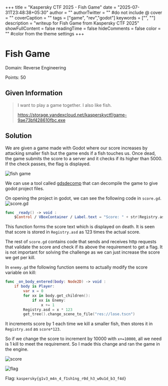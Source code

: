 +++
title = "Kaspersky CTF 2025 - Fish Game"
date = "2025-07-31T23:48:38+05:30"
author = ""
authorTwitter = "" #do not include @
cover = ""
coverCaption = ""
tags = ["game", "rev","godot"]
keywords = ["", ""]
description = "writeup for Fish Game from Kaspersky CTF 2025"
showFullContent = false
readingTime = false
hideComments = false
color = "" #color from the theme settings
+++

# Fish Game

Domain: Reverse Engineering

Points: 50

## Given Information
> I want to play a game together. I also like fish.
>
> https://storage.yandexcloud.net/kasperskyctf/game-9ae73bf428610fbc.exe

## Solution

We are given a game made with Godot where our score increases by attacking smaller fish but the game ends if a fish touches us. Once dead, the game submits the score to a server and it checks if its higher than 5000. If the check passes, the flag is displayed.

![fish game](/images/fishgame.png)

We can use a tool called [gdsdecomp](https://github.com/GDRETools/gdsdecomp/) that can decompile the game to give godot project files.

On opening the project in godot, we can see the following code in `score.gd`.
![score.gd](/images/scoregd.png)

```swift
func _ready() -> void :
    $Control / VBoxContainer / Label.text = "Score: " + str(Registry.asd / 123)
```
This function forms the score text which is displayed on death. It is seen that score is stored in `Registry.asd` as 123 times the actual score.

The rest of `score.gd` contains code that sends and receives http requests that validate the score and check if its above the requirement to get a flag. It is not important for solving the challenge as we can just increase the score we get per kill.

In `enemy.gd` the following function seems to actually modify the score variable on kill:
```swift
func _on_body_entered(body: Node2D) -> void :
    if body is Player:
        var x = 0
        for xx in body.get_children():
            if xx is Enemy:
                x += 1
        Registry.asd = x * 123
        get_tree().change_scene_to_file("res://lose.tscn")
```
It increments score by 1 each time we kill a smaller fish, then stores it in `Registry.asd` as `score*123`.

So if we change the score to increment by 10000 with `x+=10000`, all we need is 1 kill to meet the requirement. So I made this change and ran the game in the engine.

![score](/images/score.png)


![flag](/images/flag.png)

Flag: `kaspersky{g1v3_m4n_4_f1sh1ng_r0d_h3_w0u1d_b3_f4d}`

